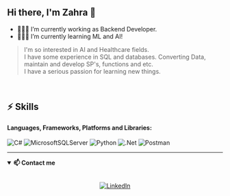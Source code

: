 ## Hi there, I'm Zahra  👋
- 👩🏻‍💻 I’m currently working as Backend Developer.
- 👩🏻‍🎓 I’m currently learning ML and AI!

> I'm so interested in AI and Healthcare fields.<br>
> I have some experience in SQL and databases. Converting Data, maintain and develop SP's, functions and etc.<br>
> I have a serious passion for learning new things.<br>
<br>

## ⚡ Skills

#### Languages, Frameworks, Platforms and Libraries: <br>
![C#](https://img.shields.io/badge/c%23-%23239120.svg?style=for-the-badge&logo=csharp&logoColor=white)
![MicrosoftSQLServer](https://img.shields.io/badge/Microsoft%20SQL%20Server-CC2927?style=for-the-badge&logo=microsoft%20sql%20server&logoColor=white)
![Python](https://img.shields.io/badge/python-3670A0?style=for-the-badge&logo=python&logoColor=ffdd54)
![.Net](https://img.shields.io/badge/.NET-5C2D91?style=for-the-badge&logo=.net&logoColor=white)
![Postman](https://img.shields.io/badge/Postman-FF6C37?style=for-the-badge&logo=postman&logoColor=white)

<hr>

<details open>
<summary> <b>📫 Contact me </b></summary>
 <br>
  <p align="center">
  <a href="https://www.linkedin.com/in/zahraashoori/"><img alt="LinkedIn" src="https://img.shields.io/badge/Linkedin-zahraashoori-blue?style=for-the-badge&logo=linkedin"></a>
  </p>
</details>
<!--
**Zahra-Ashoori/Zahra-Ashoori** is a ✨ _special_ ✨ repository because its `README.md` (this file) appears on your GitHub profile.

Here are some ideas to get you started:


-->

